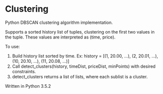 # Clustering
Python DBSCAN clustering algorithm implementation.

Supports a sorted history list of tuples, clustering on the first two values in the tuple. These values are interpreted as (time, price). 

To use:
1. Build history list sorted by time. Ex: history = [(1, 20.00, ...), (2, 20.01, ...), (10, 20.10, ...), (11, 20.08, ...)]
2. Call detect_clusters(history, timeDist, priceDist, minPoints) with desired constraints. 
3. detect_clusters returns a list of lists, where each sublist is a cluster.

Written in Python 3.5.2
